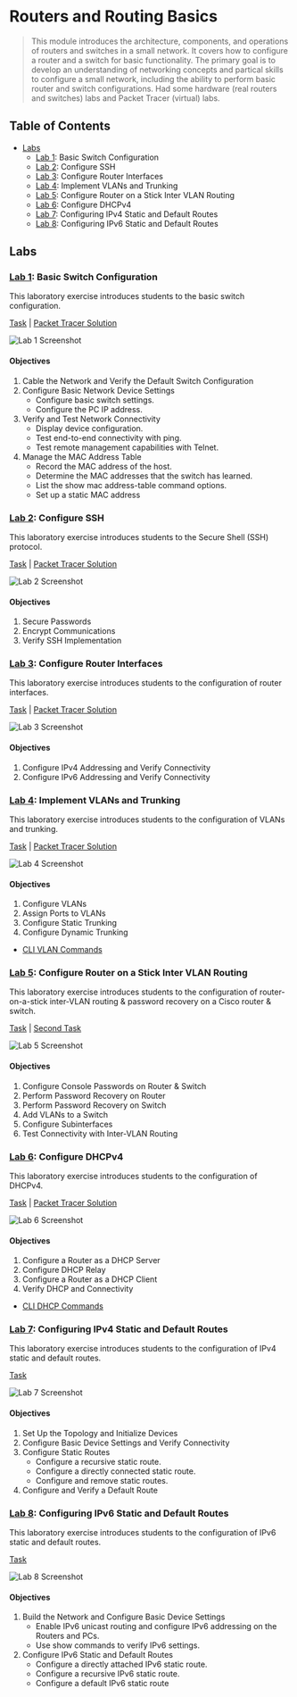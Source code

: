 # Routers and Routing Basics

> This module introduces the architecture, components, and operations of routers and switches in a small network. It covers how to configure a router and a switch for basic functionality. The primary goal is to develop an understanding of networking concepts and partical skills to configure a small network, including the ability to perform basic router and switch configurations. Had some hardware (real routers and switches) labs and Packet Tracer (virtual) labs.

## Table of Contents

- [Labs](#labs)
    - [Lab 1](#lab-1-basic-switch-configuration): Basic Switch Configuration
    - [Lab 2](#lab-2-configure-ssh): Configure SSH
    - [Lab 3](#lab-3-configure-router-interfaces): Configure Router Interfaces
    - [Lab 4](#lab-4-implement-vlans-and-trunking): Implement VLANs and Trunking
    - [Lab 5](#lab-5-configure-router-on-a-stick-inter-vlan-routing): Configure Router on a Stick Inter VLAN Routing
    - [Lab 6](#lab-6-configure-dhcpv4): Configure DHCPv4
    - [Lab 7](#lab-7-configuring-ipv4-static-and-default-routes): Configuring IPv4 Static and Default Routes
    - [Lab 8](#lab-8-configuring-ipv6-static-and-default-routes): Configuring IPv6 Static and Default Routes

## Labs

### [Lab 1](Lab1): Basic Switch Configuration

This laboratory exercise introduces students to the basic switch configuration.

[Task](Lab1/Basic%20Switch%20Configuration.pdf) | [Packet Tracer Solution](Lab1/Basic%20Switch%20Configuration.pkt)

![Lab 1 Screenshot](https://github.com/DanyilT/projects-in-university/blob/img/Year1/Sem2/Routers%20and%20Routing%20Basics/Lab1/Screenshot.png?raw=true)

#### Objectives

1. Cable the Network and Verify the Default Switch Configuration
2. Configure Basic Network Device Settings
    - Configure basic switch settings.
    - Configure the PC IP address.
3. Verify and Test Network Connectivity
    - Display device configuration.
    - Test end-to-end connectivity with ping.
    - Test remote management capabilities with Telnet.
4. Manage the MAC Address Table
    - Record the MAC address of the host.
    - Determine the MAC addresses that the switch has learned.
    - List the show mac address-table command options.
    - Set up a static MAC address

### [Lab 2](Lab2): Configure SSH

This laboratory exercise introduces students to the Secure Shell (SSH) protocol.

[Task](Lab2/Configure%20SSH.pdf) | [Packet Tracer Solution](Lab2/Configure%20SSH.pka)

![Lab 2 Screenshot](https://github.com/DanyilT/projects-in-university/blob/img/Year1/Sem2/Routers%20and%20Routing%20Basics/Lab2/Screenshot.png?raw=true)

#### Objectives

1. Secure Passwords
2. Encrypt Communications
3. Verify SSH Implementation

### [Lab 3](Lab3): Configure Router Interfaces

This laboratory exercise introduces students to the configuration of router interfaces.

[Task](Lab3/Configure%20Router%20Interfaces.pdf) | [Packet Tracer Solution](Lab3/Configure%20Router%20Interfaces.pka)

![Lab 3 Screenshot](https://github.com/DanyilT/projects-in-university/blob/img/Year1/Sem2/Routers%20and%20Routing%20Basics/Lab3/Screenshot.png?raw=true)

#### Objectives

1. Configure IPv4 Addressing and Verify Connectivity
2. Configure IPv6 Addressing and Verify Connectivity

### [Lab 4](Lab4): Implement VLANs and Trunking

This laboratory exercise introduces students to the configuration of VLANs and trunking.

[Task](Lab4/Implement%20VLANs%20and%20Trunking.pdf) | [Packet Tracer Solution](Lab4/Implement%20VLANs%20and%20Trunking.pka)

![Lab 4 Screenshot](https://github.com/DanyilT/projects-in-university/blob/img/Year1/Sem2/Routers%20and%20Routing%20Basics/Lab4/Screenshot.png?raw=true)

#### Objectives

1. Configure VLANs
2. Assign Ports to VLANs
3. Configure Static Trunking
4. Configure Dynamic Trunking
- [CLI VLAN Commands](Lab4/CLI%20VLAN%20Commands.pdf)

### [Lab 5](Lab5): Configure Router on a Stick Inter VLAN Routing

This laboratory exercise introduces students to the configuration of router-on-a-stick inter-VLAN routing & password recovery on a Cisco router & switch.

[Task](Lab5/Configure%20Router%20on%20Stick%20Inter%20VLAN%20Routing.pdf) | [Second Task](Lab5/Password%20Recovery%20on%20Router%20%20Switch.pdf)

![Lab 5 Screenshot](https://github.com/DanyilT/projects-in-university/blob/img/Year1/Sem2/Routers%20and%20Routing%20Basics/Lab5/Screenshot.png?raw=true)

#### Objectives

1. Configure Console Passwords on Router & Switch
2. Perform Password Recovery on Router
3. Perform Password Recovery on Switch
4. Add VLANs to a Switch
5. Configure Subinterfaces
5. Test Connectivity with Inter-VLAN Routing

### [Lab 6](Lab6): Configure DHCPv4

This laboratory exercise introduces students to the configuration of DHCPv4.

[Task](Lab6/Configure%20DHCPv4.pdf) | [Packet Tracer Solution](Lab6/Configure%20DHCPv4.pka)

![Lab 6 Screenshot](https://github.com/DanyilT/projects-in-university/blob/img/Year1/Sem2/Routers%20and%20Routing%20Basics/Lab6/Screenshot.png?raw=true)

#### Objectives

1. Configure a Router as a DHCP Server
2. Configure DHCP Relay
3. Configure a Router as a DHCP Client
4. Verify DHCP and Connectivity
- [CLI DHCP Commands](Lab6/CLI%20DHCP%20Commands.pdf)

### [Lab 7](Lab7): Configuring IPv4 Static and Default Routes

This laboratory exercise introduces students to the configuration of IPv4 static and default routes.

[Task](Lab7/Configuring%20IPv4%20Static%20and%20Default%20Routes.pdf)

![Lab 7 Screenshot](https://github.com/DanyilT/projects-in-university/blob/img/Year1/Sem2/Routers%20and%20Routing%20Basics/Lab7/Screenshot.png?raw=true)

#### Objectives

1. Set Up the Topology and Initialize Devices
2. Configure Basic Device Settings and Verify Connectivity
3. Configure Static Routes
    - Configure a recursive static route.
    - Configure a directly connected static route.
    - Configure and remove static routes.
4. Configure and Verify a Default Route

### [Lab 8](Lab8): Configuring IPv6 Static and Default Routes

This laboratory exercise introduces students to the configuration of IPv6 static and default routes.

[Task](Lab8/Configuring%20IPv6%20Static%20and%20Default%20Routes.pdf)

![Lab 8 Screenshot](https://github.com/DanyilT/projects-in-university/blob/img/Year1/Sem2/Routers%20and%20Routing%20Basics/Lab8/Screenshot.png?raw=true)

#### Objectives

1. Build the Network and Configure Basic Device Settings
    - Enable IPv6 unicast routing and configure IPv6 addressing on the Routers and PCs.
    - Use show commands to verify IPv6 settings.
2. Configure IPv6 Static and Default Routes
    - Configure a directly attached IPv6 static route.
    - Configure a recursive IPv6 static route.
    - Configure a default IPv6 static route
